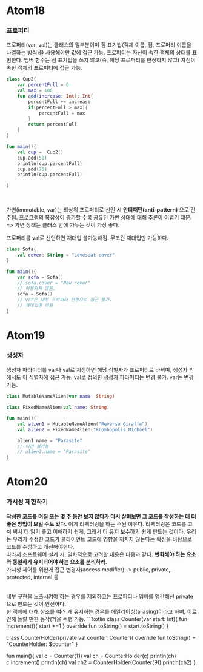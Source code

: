 # Atom18 
### 프로퍼티

프로퍼티(var, val)는 클래스의 일부분이며 점 표기법(객체 이름, 점, 프로퍼티 이름을 나열하는 방식)을 사용해야만 값에 접근 가능.
프로퍼티는 자신이 속한 객체의 상태를 표현한다.
맴버 함수는 점 표기법을 쓰지 않고(즉, 해당 프로퍼티를 한정하지 않고) 자신이 속한 객체의 프로퍼티에 접근 가능.
<br/>
```kotlin
class Cup2{
    var percentFull = 0
    val max = 100
    fun add(increase: Int): Int{
        percentFull += increase
        if(percentFull > max){
            percentFull = max
        }
        return percentFull
    }
}

fun main(){
    val cup =  Cup2()
    cup.add(50)
    println(cup.percentFull)
    cup.add(70)
    println(cup.percentFull)

}
```

<br/>


가변(immutable, var)는 최상위 프로퍼티로 선언 시 **안티패턴(anti-pattern)** 으로 간주됨.
프로그램의 복잡성이 증가할 수록 공유된 가변 상태에 대해 추론이 어렵기 떄문.
=> 가변 상태는 클래스 안에 가두는 것이 가장 좋다.

프로퍼티를 val로 선언하면 재대입 불가능해짐.
무조건 재대입만 가능하다.
```kotlin
class Sofa{
    val cover: String = "Loveseat cover"
}

fun main(){
    var sofa = Sofa()
    // sofa.cover = "New cover"
    // 허용되지 않음.
    sofa = Sofa()
    // var은 내부 프로퍼티 한정으로 접근 불가.
    // 재대입만 허용
}
```

# Atom19
### 생성자
생성자 파라미터를 var나 val로 지정하면 해당 식별자가 프로퍼티로 바뀌며, 생성자 밖에서도 이 식별자에 접근 가능.
val로 정의한 생성자 파라미터는 변경 불가.
var는 변경 가능.

```kotlin
class MutableNameAlien(var name: String)

class FixedNameAlien(val name: String)

fun main(){
    val alien1 = MutableNameAlien("Reverse Giraffe")
    val alien2 = FixedNameAlien("Krombopolis Michael")

    alien1.name = "Parasite"
    // 이건 불가능
    // alien2.name = "Parasite"
}
```


# Atom20
### 가시성 제한하기
**작성한 코드를 며칠 또는 몇 주 동안 보지 않다가 다시  살펴보면 그 코드를 작성하는 데 더 좋은 방법이 보일 수도 있다.**
이게 리팩터링을 하는 주된 이유다.
리팩터링은 코드를 고쳐 써서 더 읽기 좋고 이해하기 쉽게, 그래서 더 유지 보수하기 쉽게 만드는 것이다.
우리는 우리가 수정한 코드가 클라이언트 코드에 영향을 끼치지 않는다는 확신을 바탕으로 코드를 수정하고 개선해야한다.
<br/>
따라서 소프트웨어 설계 시, 일차적으로 고려할 내용은 다음과 같다.
**변화해야 하는 요소와 동일하게 유지되어야 하는 요소를 분리하라.**
<br/>
가시성 제어를 위한게 접근 변경자(access modifier)
-> public, private, protected, internal 등

<br/>
내부 구현을 노출시켜야 하는 경우를 제외하고는 프로퍼티나 멤버를 앵간해선 private으로 만드는 것이 안전하다.

<br/>
한 객체에 대해 참조를 여러 개 유지하는 경우를 에일리어싱(aliasing)이라고 하며, 이로 인해 놀랄 만한 동작(?)을 수행 가능.
```kotlin
class Counter(var start: Int){
    fun increment(){
        start +=1
    }
    override fun toString() = start.toString()
}

class CounterHolder(private val counter: Counter){
    override fun toString() = "CounterHolder: $counter"
}

fun main(){
    val c = Counter(11)
    val ch = CounterHolder(c)
    println(ch)
    c.increment()
    println(ch)
    val ch2 = CounterHolder(Counter(9))
    println(ch2)
}
```